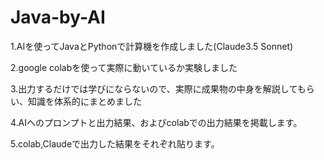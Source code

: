 # Java-by-AI
1.AIを使ってJavaとPythonで計算機を作成しました(Claude3.5 Sonnet)

2.google colabを使って実際に動いているか実験しました

3.出力するだけでは学びにならないので、実際に成果物の中身を解説してもらい、知識を体系的にまとめました

4.AIへのプロンプトと出力結果、およびcolabでの出力結果を掲載します。

5.colab,Claudeで出力した結果をそれぞれ貼ります。
